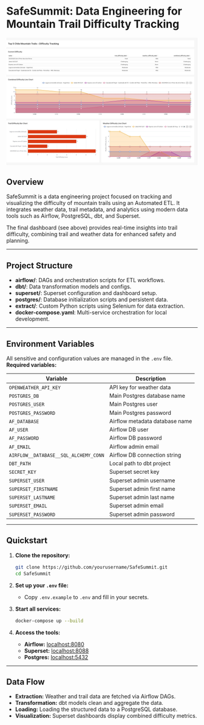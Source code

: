 # SafeSummit: Data Engineering for Mountain Trail Difficulty Tracking

![Superset Visualization](safesummit_dashboard.jpg)

## Overview

SafeSummit is a data engineering project focused on tracking and visualizing the difficulty of mountain trails using an Automated ETL. It integrates weather data, trail metadata, and analytics using modern data tools such as Airflow, PostgreSQL, dbt, and Superset.

The final dashboard (see above) provides real-time insights into trail difficulty, combining trail and weather data for enhanced safety and planning.

---

## Project Structure

- **airflow/**: DAGs and orchestration scripts for ETL workflows.
- **dbt/**: Data transformation models and configs.
- **superset/**: Superset configuration and dashboard setup.
- **postgres/**: Database initialization scripts and persistent data.
- **extract/**: Custom Python scripts using Selenium for data extraction.
- **docker-compose.yaml**: Multi-service orchestration for local development.

---

## Environment Variables

All sensitive and configuration values are managed in the `.env` file.  
**Required variables:**

| Variable                   | Description                                  |
|----------------------------|----------------------------------------------|
| `OPENWEATHER_API_KEY`      | API key for weather data                     |
| `POSTGRES_DB`              | Main Postgres database name                  |
| `POSTGRES_USER`            | Main Postgres user                           |
| `POSTGRES_PASSWORD`        | Main Postgres password                       |
| `AF_DATABASE`              | Airflow metadata database name               |
| `AF_USER`                  | Airflow DB user                              |
| `AF_PASSWORD`              | Airflow DB password                          |
| `AF_EMAIL`                 | Airflow admin email                          |
| `AIRFLOW__DATABASE__SQL_ALCHEMY_CONN` | Airflow DB connection string      |
| `DBT_PATH`                 | Local path to dbt project                    |
| `SECRET_KEY`               | Superset secret key                          |
| `SUPERSET_USER`            | Superset admin username                      |
| `SUPERSET_FIRSTNAME`       | Superset admin first name                    |
| `SUPERSET_LASTNAME`        | Superset admin last name                     |
| `SUPERSET_EMAIL`           | Superset admin email                         |
| `SUPERSET_PASSWORD`        | Superset admin password                      |

---

## Quickstart

1. **Clone the repository:**
   ```bash
   git clone https://github.com/yourusername/SafeSummit.git
   cd SafeSummit
   ```

2. **Set up your `.env` file:**
   - Copy `.env.example` to `.env` and fill in your secrets.

3. **Start all services:**
   ```bash
   docker-compose up --build
   ```

4. **Access the tools:**
   - **Airflow:** [localhost:8080](http://localhost:8080)
   - **Superset:** [localhost:8088](http://localhost:8088)
   - **Postgres:** [localhost:5432](http://localhost:5432)

---

## Data Flow

- **Extraction:** Weather and trail data are fetched via Airflow DAGs.
- **Transformation:** dbt models clean and aggregate the data.
- **Loading:** Loading the structured data to a PostgreSQL database.
- **Visualization:** Superset dashboards display combined difficulty metrics.